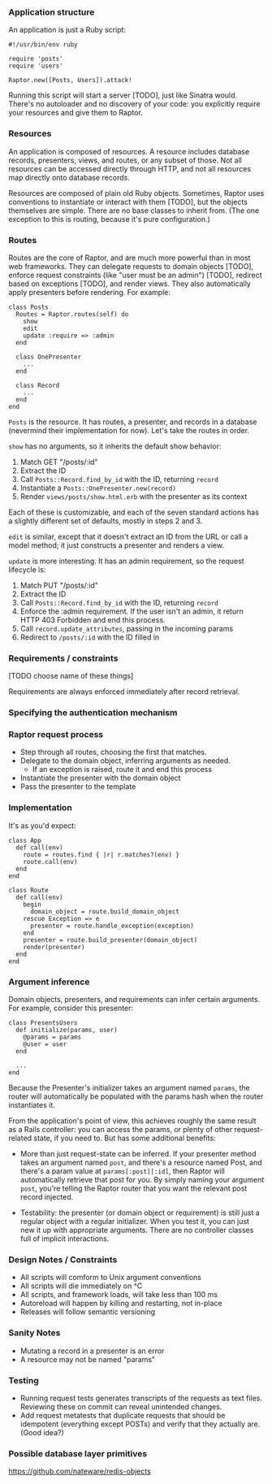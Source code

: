 ### Application structure

An application is just a Ruby script:

    #!/usr/bin/env ruby

    require 'posts'
    require 'users'

    Raptor.new([Posts, Users]).attack!

Running this script will start a server [TODO], just like Sinatra would. There's no autoloader and no discovery of your code: you explicitly require your resources and give them to Raptor.

### Resources

An application is composed of resources. A resource includes database records, presenters, views, and routes, or any subset of those. Not all resources can be accessed directly through HTTP, and not all resources map directly onto database records.

Resources are composed of plain old Ruby objects. Sometimes, Raptor uses conventions to instantiate or interact with them [TODO], but the objects themselves are simple. There are no base classes to inherit from. (The one exception to this is routing, because it's pure configuration.)

### Routes

Routes are the core of Raptor, and are much more powerful than in most web frameworks. They can delegate requests to domain objects [TODO], enforce request constraints (like "user must be an admin") [TODO], redirect based on exceptions [TODO], and render views. They also automatically apply presenters before rendering. For example:

    class Posts
      Routes = Raptor.routes(self) do
        show
        edit
        update :require => :admin
      end

      class OnePresenter
        ...
      end

      class Record
        ...
      end
    end

`Posts` is the resource. It has routes, a presenter, and records in a database (nevermind their implementation for now). Let's take the routes in order.

`show` has no arguments, so it inherits the default show behavior:

1. Match GET "/posts/:id"
1. Extract the ID
1. Call `Posts::Record.find_by_id` with the ID, returning `record`
1. Instantiate a `Posts::OnePresenter.new(record)`
1. Render `views/posts/show.html.erb` with the presenter as its context

Each of these is customizable, and each of the seven standard actions has a slightly different set of defaults, mostly in steps 2 and 3.

`edit` is similar, except that it doesn't extract an ID from the URL or call a model method; it just constructs a presenter and renders a view.

`update` is more interesting. It has an admin requirement, so the request lifecycle is:

1. Match PUT "/posts/:id"
1. Extract the ID
1. Call `Posts::Record.find_by_id` with the ID, returning `record`
1. Enforce the :admin requirement. If the user isn't an admin, it return HTTP 403 Forbidden and end this process.
1. Call `record.update_attributes`, passing in the incoming params
1. Redirect to `/posts/:id` with the ID filled in

### Requirements / constraints

[TODO choose name of these things]

Requirements are always enforced immediately after record retrieval.

### Specifying the authentication mechanism

### Raptor request process

- Step through all routes, choosing the first that matches.
- Delegate to the domain object, inferring arguments as needed.
  - If an exception is raised, route it and end this process
- Instantiate the presenter with the domain object
- Pass the presenter to the template

### Implementation

It's as you'd expect:

    class App
      def call(env)
        route = routes.find { |r| r.matches?(env) }
        route.call(env)
      end
    end

    class Route
      def call(env)
        begin
          domain_object = route.build_domain_object
        rescue Exception => e
          presenter = route.handle_exception(exception)
        end
        presenter = route.build_presenter(domain_object)
        render(presenter)
      end
    end

### Argument inference

Domain objects, presenters, and requirements can infer certain arguments. For example, consider this presenter:

    class PresentsUsers
      def initialize(params, user)
        @params = params
        @user = user
      end

      ...
    end

Because the Presenter's initializer takes an argument named `params`, the router will automatically be populated with the params hash when the router instantiates it.

From the application's point of view, this achieves roughly the same result as a Rails controller: you can access the params, or plenty of other request-related state, if you need to. But has some additional benefits:

* More than just request-state can be inferred. If your presenter method takes an argument named `post`, and there's a resource named Post, and there's a param value at `params[:post][:id]`, then Raptor will automatically retrieve that post for you. By simply naming your argument `post`, you're telling the Raptor router that you want the relevant post record injected.

* Testability: the presenter (or domain object or requirement) is still just a regular object with a regular initializer. When you test it, you can just new it up with appropriate arguments. There are no controller classes full of implicit interactions.

### Design Notes / Constraints

- All scripts will comform to Unix argument conventions
- All scripts will die immediately on ^C
- All scripts, and framework loads, will take less than 100 ms
- Autoreload will happen by killing and restarting, not in-place
- Releases will follow semantic versioning

### Sanity Notes

- Mutating a record in a presenter is an error
- A resource may not be named "params"

### Testing

- Running request tests generates transcripts of the requests as text files. Reviewing these on commit can reveal unintended changes.
- Add request metatests that duplicate requests that should be idempotent (everything except POSTs) and verify that they actually are. (Good idea?)

### Possible database layer primitives

https://github.com/nateware/redis-objects

